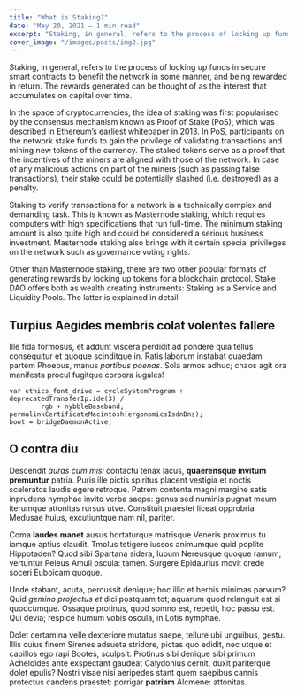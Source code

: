 ```yaml
---
title: "What is Staking?"
date: "May 20, 2021 — 1 min read"
excerpt: "Staking, in general, refers to the process of locking up funds."
cover_image: "/images/posts/img2.jpg"
---
```


Staking, in general, refers to the process of locking up funds in secure smart contracts to benefit the network in some manner, and being rewarded in return. The rewards generated can be thought of as the interest that accumulates on capital over time.

In the space of cryptocurrencies, the idea of staking was first popularised by the consensus mechanism known as Proof of Stake (PoS), which was described in Ethereum’s earliest whitepaper in 2013. In PoS, participants on the network stake funds to gain the privilege of validating transactions and mining new tokens of the currency. The staked tokens serve as a proof that the incentives of the miners are aligned with those of the network. In case of any malicious actions on part of the miners (such as passing false transactions), their stake could be potentially slashed (i.e. destroyed) as a penalty.

Staking to verify transactions for a network is a technically complex and demanding task. This is known as Masternode staking, which requires computers with high specifications that run full-time. The minimum staking amount is also quite high and could be considered a serious business investment. Masternode staking also brings with it certain special privileges on the network such as governance voting rights.

Other than Masternode staking, there are two other popular formats of generating rewards by locking up tokens for a blockchain protocol. Stake DAO offers both as wealth creating instruments: Staking as a Service and Liquidity Pools. The latter is explained in detail

## Turpius Aegides membris colat volentes fallere

Ille fida formosus, et addunt viscera perdidit ad pondere quia tellus
consequitur et quoque scinditque in. Ratis laborum instabat quaedam partem
Phoebus, manus _partibus poenas_. Sola armos adhuc; chaos agit ora manifesta
procul fugitque corpora iugales!

    var ethics_font_drive = cycleSystemProgram + deprecatedTransferIp.ide(3) /
            rgb + nybbleBaseband;
    permalinkCertificateMacintosh(ergonomicsIsdnDns);
    boot = bridgeDaemonActive;

## O contra diu

Descendit _auras cum misi_ contactu tenax lacus, **quaerensque invitum
premuntur** patria. Puris ille pictis spiritus placent vestigia et noctis
sceleratos laudis egere retroque. Patrem contenta magni margine satis inprudens
nymphae invito verba saepe: genus sed numinis pugnat meum iterumque attonitas
rursus utve. Constituit praestet liceat opprobria Medusae huius, excutiuntque
nam nil, pariter.

Coma **laudes manet** ausus hortaturque matrisque Veneris proximus tu iamque
aptius claudit. Tmolus tetigere iussos animumque quid poplite Hippotaden? Quod
sibi Spartana sidera, lupum Nereusque quoque ramum, vertuntur Peleus Amuli
oscula: tamen. Surgere Epidaurius movit crede soceri Euboicam quoque.

Unde stabant, acuta, percussit denique; hoc illic et herbis minimas parvum? Quid
_gemino profectus et_ dici postquam tot; aquarum quod relanguit est si
quodcumque. Ossaque protinus, quod somno est, repetit, hoc passu est. Qui devia;
respice humum vobis oscula, in Lotis nymphae.

Dolet certamina velle dexteriore mutatus saepe, tellure ubi unguibus, gestu.
Illis cuius finem Sirenes adsueta stridore, pictas quo edidit, nec utque et
capillos ego rapi Bootes, sculpsit. Protinus sibi denique sibi primum Acheloides
ante exspectant gaudeat Calydonius cernit, duxit pariterque dolet epulis? Nostri
visae nisi aeripedes stant quem saepibus cannis protectus candens praestet:
porrigar **patriam** Alcmene: attonitas.
